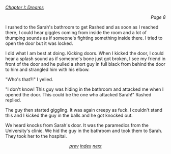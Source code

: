 <p><i><u>Chapter I: Dreams</u></i><p>
<p align="right"><i>Page 8</i></p>

I rushed to the Sarah's bathroom to get Rashed and as
soon as I reached there, I could hear giggles coming
from inside the room and a lot of thumping sounds as if
someone's fighting something inside there. I tried to
open the door but it was locked.

I did what I am best at doing. Kicking doors. When I kicked
the door, I could hear a splash sound as if someone's bone
just got broken, I see my friend in front of the door and he
pulled a short guy in full black from behind the door to him
and strangled him with his elbow.

"Who's that?!" I yelled.

"I don't know! This guy was hiding in the bathroom and
attacked me when I opened the door. This could be the one
who attacked Sarah!" Rashed replied.

The guy then started giggling. It was again creepy as fuck.
I couldn't stand this and I kicked the guy in the balls and
he got knocked out.

We heard knocks from Sarah's door. It was the paramedics
from the University's clinic. We hid the guy in the bathroom
and took them to Sarah. They took her to the hospital.

<p align="center">
    <i>
        <a href="vol_1_page_7.html">prev</a>
        <a href="./index.html">index</a>
        <a href="vol_1_page_9.html">next</a>
    </i>
</p>
